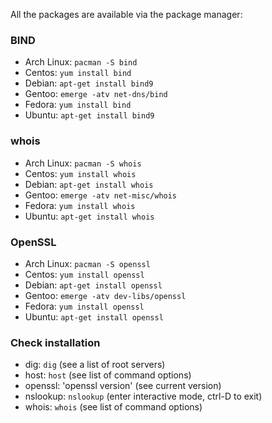 All the packages are available via the package manager:

### BIND

* Arch Linux: `pacman -S bind`
* Centos: `yum install bind`
* Debian: `apt-get install bind9`
* Gentoo: `emerge -atv net-dns/bind`
* Fedora: `yum install bind`
* Ubuntu: `apt-get install bind9`

### whois

* Arch Linux: `pacman -S whois`
* Centos: `yum install whois`
* Debian: `apt-get install whois`
* Gentoo: `emerge -atv net-misc/whois`
* Fedora: `yum install whois`
* Ubuntu: `apt-get install whois`

### OpenSSL

* Arch Linux: `pacman -S openssl`
* Centos: `yum install openssl`
* Debian: `apt-get install openssl`
* Gentoo: `emerge -atv dev-libs/openssl`
* Fedora: `yum install openssl`
* Ubuntu: `apt-get install openssl`

### Check installation

* dig: `dig` (see a list of root servers)
* host: `host` (see list of command options)
* openssl: 'openssl version' (see current version)
* nslookup: `nslookup` (enter interactive mode, ctrl-D to exit)
* whois: `whois` (see list of command options)
